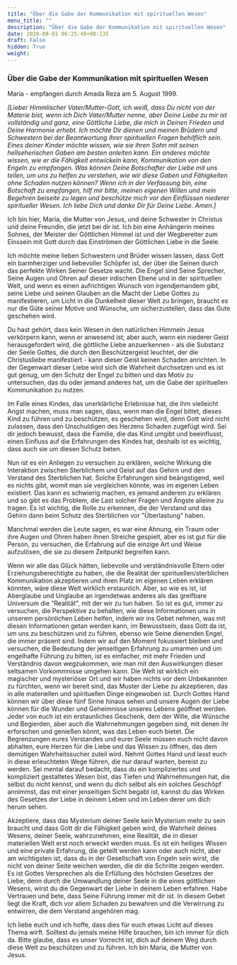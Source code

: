 ```yaml
---
title: "Über die Gabe der Kommunikation mit spirituellen Wesen"
menu_title: ""
description: "Über die Gabe der Kommunikation mit spirituellen Wesen"
date: 2020-08-01 06:25:48+00:135
draft: False
hidden: True
weight:
---
```

### Über die Gabe der Kommunikation mit spirituellen Wesen

Maria - empfangen durch Amada Reza am 5. August 1999.

*[Lieber Himmlischer Vater/Mutter-Gott, ich weiß, dass Du nicht von der Materie bist, wenn ich Dich Vater/Mutter nenne, aber Deine Liebe zu mir ist vollständig und ganz, eine Göttliche Liebe, die mich in Deinen Frieden und Deine Harmonie erhebt. Ich möchte Dir dienen und meinen Brüdern und Schwestern bei der Beantwortung ihrer spirituellen Fragen behilflich sein. Eines deiner Kinder möchte wissen, wie sie ihren Sohn mit seinen hellseherischen Gaben am besten anleiten kann. Ein anderes möchte wissen, wie er die Fähigkeit entwickeln kann, Kommunikation von den Engeln zu empfangen. Was können Deine Botschafter der Liebe mit uns teilen, um uns zu helfen zu verstehen, wie wir diese Gaben und Fähigkeiten ohne Schaden nutzen können? Wenn ich in der Verfassung bin, eine Botschaft zu empfangen, hilf mir bitte, meinen eigenen Willen und mein Begehren beiseite zu legen und beschütze mich vor den Einflüssen niederer spiritueller Wesen. Ich liebe Dich und danke Dir für Deine Liebe. Amen.]*

Ich bin hier, Maria, die Mutter von Jesus, und deine Schwester in Christus und deine Freundin, die jetzt bei dir ist. Ich bin eine Anhängerin meines Sohnes, der Meister der Göttlichen Himmel ist und der Wegbereiter zum Einssein mit Gott durch das Einströmen der Göttlichen Liebe in die Seele.

Ich möchte meine lieben Schwestern und Brüder wissen lassen, dass Gott ein barmherziger und liebevoller Schöpfer ist, der über die Seinen durch das perfekte Wirken Seiner Gesetze wacht. Die Engel sind Seine Sprecher, Seine Augen und Ohren auf dieser irdischen Ebene und in der spirituellen Welt, und wenn es einen aufrichtigen Wunsch von irgendjemandem gibt, seine Liebe und seinen Glauben an die Macht der Liebe Gottes zu manifestieren, um Licht in die Dunkelheit dieser Welt zu bringen, braucht es nur die Güte seiner Motive und Wünsche, um sicherzustellen, dass das Gute geschehen wird.

Du hast gehört, dass kein Wesen in den natürlichen Himmeln Jesus verkörpern kann, wenn er anwesend ist; aber auch, wenn ein niederer Geist herausgefordert wird, die göttliche Liebe anzuerkennen - als die Substanz der Seele Gottes, die durch den Beschützergeist leuchtet, der die Christusliebe manifestiert - kann dieser Geist keinen Schaden anrichten.  In der Gegenwart dieser Liebe wird sich die Wahrheit durchsetzen und es ist gut genug, um den Schutz der Engel zu bitten und das Motiv zu untersuchen, das du oder jemand anderes hat, um die Gabe der spirituellen Kommunikation zu nutzen.

Im Falle eines Kindes, das unerklärliche Erlebnisse hat, die ihm vielleicht Angst machen, muss man sagen, dass, wenn man die Engel bittet, dieses Kind zu führen und zu beschützen, es geschehen wird, denn Gott wird nicht zulassen, dass den Unschuldigen des Herzens Schaden zugefügt wird. Sei dir jedoch bewusst, dass die Familie, die das Kind umgibt und beeinflusst, einen Einfluss auf die Erfahrungen des Kindes hat, deshalb ist es wichtig, dass auch sie um diesen Schutz beten.

Nun ist es ein Anliegen zu versuchen zu erklären, welche Wirkung die Interaktion zwischen Sterblichem und Geist auf das Gehirn und den Verstand des Sterblichen hat. Solche Erfahrungen sind beängstigend, weil es nichts gibt, womit man sie vergleichen könnte, was im eigenen Leben existiert. Das kann es schwierig machen, es jemand anderem zu erklären und so gibt es das Problem, die Last solcher Fragen und Ängste alleine zu tragen. Es ist wichtig, die Rolle zu erkennen, die der Verstand und das Gehirn dann beim Schutz des Sterblichen vor "Überlastung" haben.

Manchmal werden die Leute sagen, es war eine Ahnung, ein Traum oder ihre Augen und Ohren haben ihnen Streiche gespielt, aber es ist gut für die Person, zu versuchen, die Erfahrung auf die einzige Art und Weise aufzulösen, die sie zu diesem Zeitpunkt begreifen kann.

Wenn wir alle das Glück hätten, liebevolle und verständnisvolle Eltern oder Erziehungsberechtigte zu haben, die die Realität der spirituellen/sterblichen Kommunikation akzeptieren und ihren Platz im eigenen Leben erklären könnten, wäre diese Welt wirklich erstaunlich. Aber, so wie es ist, ist Aberglaube und Unglaube an irgendetwas anderes als das greifbare Universum die "Realität", mit der wir zu tun haben. So ist es gut, immer zu versuchen, die Perspektive zu behalten, wie diese Informationen uns in unserem persönlichen Leben helfen, indem wir ins Gebet nehmen, was mit diesen Informationen getan werden kann, im Bewusstsein, dass Gott da ist, um uns zu beschützen und zu führen, ebenso wie Seine dienenden Engel, die immer präsent sind. Indem wir auf den Moment fokussiert bleiben und versuchen, die Bedeutung der jenseitigen Erfahrung zu umarmen und um engelhafte Führung zu bitten, ist es einfacher, mit mehr Frieden und Verständnis davon wegzukommen, wie man mit den Auswirkungen dieser seltsamen Vorkommnisse umgehen kann. Die Welt ist wirklich ein magischer und mysteriöser Ort und wir haben nichts vor dem Unbekannten zu fürchten, wenn wir bereit sind, das Muster der Liebe zu akzeptieren, das in alle materiellen und spirituellen Dinge eingewoben ist. Durch Gottes Hand können wir über diese fünf Sinne hinaus sehen und unsere Augen der Liebe können für die Wunder und Geheimnisse unseres Lebens geöffnet werden. Jeder von euch ist ein erstaunliches Geschenk, dem der Wille, die Wünsche und Begierden, aber auch die Wahrnehmungen gegeben sind, mit denen ihr erforschen und genießen könnt, was das Leben euch bietet. Die Begrenzungen eures Verstandes und eurer Seele müssen euch nicht davon abhalten, eure Herzen für die Liebe und das Wissen zu öffnen, das dem demütigen Wahrheitssucher zuteil wird. Nehmt Gottes Hand und lasst euch in diese erleuchteten Wege führen, die nur darauf warten, bereist zu werden. Sei mental darauf bedacht, dass du ein kompliziertes und kompliziert gestaltetes Wesen bist, das Tiefen und Wahrnehmungen hat, die selbst du nicht kennst, und wenn du dich selbst als ein solches Geschöpf annimmst, das mit einer jenseitigen Sicht begabt ist, kannst du das Wirken des Gesetzes der Liebe in deinem Leben und im Leben derer um dich herum sehen.

Akzeptiere, dass das Mysterium deiner Seele kein Mysterium mehr zu sein braucht und dass Gott dir die Fähigkeit geben wird, die Wahrheit deines Wesens, deiner Seele, wahrzunehmen, eine Realität, die in dieser materiellen Welt erst noch erweckt werden muss. Es ist ein heiliges Wissen und eine private Erfahrung, die geteilt werden kann oder auch nicht, aber am wichtigsten ist, dass du in der Gesellschaft von Engeln sein wirst, die nicht von deiner Seite weichen werden, die dir die Schritte zeigen werden. Es ist Gottes Versprechen als die Erfüllung des höchsten Gesetzes der Liebe, denn durch die Umwandlung deiner Seele in die eines göttlichen Wesens, wirst du die Gegenwart der Liebe in deinem Leben erfahren. Habe Vertrauen und bete, dass Seine Führung immer mit dir ist. In diesem Gebet liegt die Kraft, dich vor allem Schaden zu bewahren und die Verwirrung zu entwirren, die dem Verstand angehören mag.

Ich liebe euch und ich hoffe, dass dies für euch etwas Licht auf dieses Thema wirft. Solltest du jemals meine Hilfe brauchen, bin ich immer für dich da. Bitte glaube, dass es unser Vorrecht ist, dich auf deinem Weg durch diese Welt zu beschützen und zu führen. Ich bin Maria, die Mutter von Jesus.
